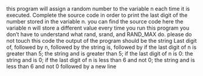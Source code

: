 this program will assign a random number to the variable n each time it is executed. Complete the source code in order to print the last digit of the number stored in the variable n. you can find the source code here the variable n will store a different value every time you run this program you don’t have to understand what rand, srand, and RAND_MAX do. please do not touch this code the output of the program should be the string Last digit of, followed by n, followed by the string is, followed by if the last digit of n is greater than 5; the string and is greater than 5; if the last digit of n is 0: the string and is 0; if the last digit of n is less than 6 and not 0; the string and is less than 6 and not 0
followed by a new line
